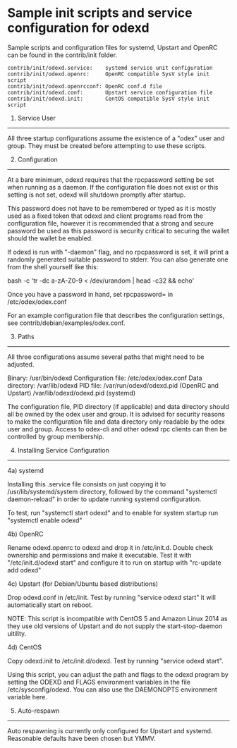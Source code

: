 Sample init scripts and service configuration for odexd
==========================================================

Sample scripts and configuration files for systemd, Upstart and OpenRC
can be found in the contrib/init folder.

    contrib/init/odexd.service:    systemd service unit configuration
    contrib/init/odexd.openrc:     OpenRC compatible SysV style init script
    contrib/init/odexd.openrcconf: OpenRC conf.d file
    contrib/init/odexd.conf:       Upstart service configuration file
    contrib/init/odexd.init:       CentOS compatible SysV style init script

1. Service User
---------------------------------

All three startup configurations assume the existence of a "odex" user
and group.  They must be created before attempting to use these scripts.

2. Configuration
---------------------------------

At a bare minimum, odexd requires that the rpcpassword setting be set
when running as a daemon.  If the configuration file does not exist or this
setting is not set, odexd will shutdown promptly after startup.

This password does not have to be remembered or typed as it is mostly used
as a fixed token that odexd and client programs read from the configuration
file, however it is recommended that a strong and secure password be used
as this password is security critical to securing the wallet should the
wallet be enabled.

If odexd is run with "-daemon" flag, and no rpcpassword is set, it will
print a randomly generated suitable password to stderr.  You can also
generate one from the shell yourself like this:

bash -c 'tr -dc a-zA-Z0-9 < /dev/urandom | head -c32 && echo'

Once you have a password in hand, set rpcpassword= in /etc/odex/odex.conf

For an example configuration file that describes the configuration settings,
see contrib/debian/examples/odex.conf.

3. Paths
---------------------------------

All three configurations assume several paths that might need to be adjusted.

Binary:              /usr/bin/odexd
Configuration file:  /etc/odex/odex.conf
Data directory:      /var/lib/odexd
PID file:            /var/run/odexd/odexd.pid (OpenRC and Upstart)
                     /var/lib/odexd/odexd.pid (systemd)

The configuration file, PID directory (if applicable) and data directory
should all be owned by the odex user and group.  It is advised for security
reasons to make the configuration file and data directory only readable by the
odex user and group.  Access to odex-cli and other odexd rpc clients
can then be controlled by group membership.

4. Installing Service Configuration
-----------------------------------

4a) systemd

Installing this .service file consists on just copying it to
/usr/lib/systemd/system directory, followed by the command
"systemctl daemon-reload" in order to update running systemd configuration.

To test, run "systemctl start odexd" and to enable for system startup run
"systemctl enable odexd"

4b) OpenRC

Rename odexd.openrc to odexd and drop it in /etc/init.d.  Double
check ownership and permissions and make it executable.  Test it with
"/etc/init.d/odexd start" and configure it to run on startup with
"rc-update add odexd"

4c) Upstart (for Debian/Ubuntu based distributions)

Drop odexd.conf in /etc/init.  Test by running "service odexd start"
it will automatically start on reboot.

NOTE: This script is incompatible with CentOS 5 and Amazon Linux 2014 as they
use old versions of Upstart and do not supply the start-stop-daemon uitility.

4d) CentOS

Copy odexd.init to /etc/init.d/odexd. Test by running "service odexd start".

Using this script, you can adjust the path and flags to the odexd program by
setting the ODEXD and FLAGS environment variables in the file
/etc/sysconfig/odexd. You can also use the DAEMONOPTS environment variable here.

5. Auto-respawn
-----------------------------------

Auto respawning is currently only configured for Upstart and systemd.
Reasonable defaults have been chosen but YMMV.
